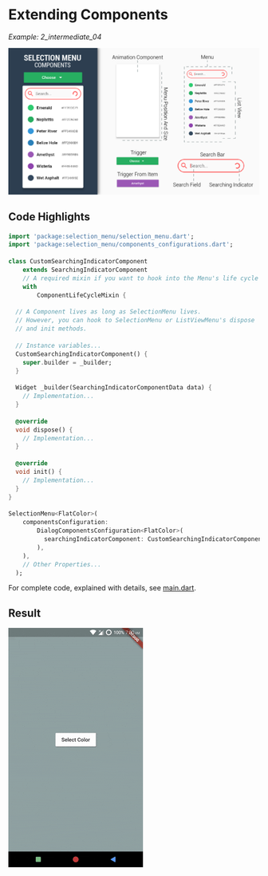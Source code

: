 # Extending Components
*Example: 2_intermediate_04*

<!-- TODO add reference to docs -->

![Components Image](../data/selection_menu%20anatomy%20components.jpg)

## Code Highlights

```dart
import 'package:selection_menu/selection_menu.dart';
import 'package:selection_menu/components_configurations.dart';

class CustomSearchingIndicatorComponent
    extends SearchingIndicatorComponent 
    // A required mixin if you want to hook into the Menu's life cycle
    with
        ComponentLifeCycleMixin {

  // A Component lives as long as SelectionMenu lives.
  // However, you can hook to SelectionMenu or ListViewMenu's dispose 
  // and init methods.
  
  // Instance variables...
  CustomSearchingIndicatorComponent() {
    super.builder = _builder;
  }

  Widget _builder(SearchingIndicatorComponentData data) {
    // Implementation...
  }

  @override
  void dispose() {
    // Implementation...
  }

  @override
  void init() {
    // Implementation...
  }
}

SelectionMenu<FlatColor>(
    componentsConfiguration:
        DialogComponentsConfiguration<FlatColor>(
          searchingIndicatorComponent: CustomSearchingIndicatorComponent()
        ),
    ),
    // Other Properties...
  );
```

For complete code, explained with details, see [main.dart](./main.dart).
## Result

![Result Gif](./2_04.gif)